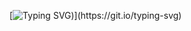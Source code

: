 <!--
If you are looking for the markdown editor you can try it here :')
Also stop snooping :3 
https://readme-typing-svg.demolab.com/demo/
-->
[![Typing SVG](https://readme-typing-svg.demolab.com?font=Fira+Code&size=30&pause=1000&color=8AD64F&random=false&width=435&lines=.+.+.+.+.+.+.+.+.+.;Hewo+%3A'))](https://git.io/typing-svg)
